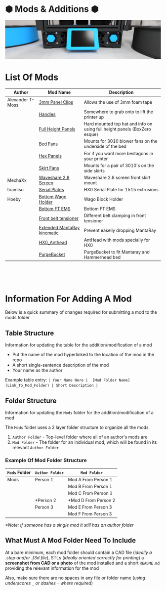 # &#x2B22; Mods & Additions &#x2B22; 

![Waveshare_Banner_Image](https://github.com/Alexander-T-Moss/Hex-Zero/blob/main/Images/Renders/Hex-Zero_Render_Waveshare_Mod_Banner.png)


# List Of Mods

|              Author              |             Mod Name             |            Description           |
| -------------------------------- | -------------------------------- | -------------------------------- |
| Alexander T-Moss |  [3mm Panel Clips](/Mods/Alexander_T-Moss/3mm_Panel_Clips) | Allows the use of 3mm foam tape |
| | [Handles](/Mods/Alexander_T-Moss/Handles) | Somewhere to grab onto to lift the printer up |
| | [Full Height Panels](/Mods/Alexander_T-Moss/Full_Height_Panels) | Hard mounted top hat and info on using full height panels (BoxZero esque)|
| | [Bed Fans](/Mods/Alexander_T-Moss/Bed_Fans) | Mounts for 3010 blower fans on the underside of the bed |
| | [Hex Panels](/Mods/Alexander_T-Moss/Hex_Panels) | For if you want more bestagons in your printer |
| | [Skirt Fans](/Mods/Alexander_T-Moss/Skirt_Fans) | Mounts for a pair of 3010's on the side skirts |
| MechaXx |[Waveshare 2.8 Screen](/Mods/MechaXx/Waveshare_28_Screen) | Waveshare 2.8 screen front skirt mount |
| tiramisu |[Serial Plates](/Mods/tiramisu/Serial_Plates) | HX0 Serial Plate for 1515 extrusions |
| Hoeby |[Bottom Wago Holder](/Mods/Hoeby/Bottom-Wago-holder) | Wago Block Holder |
| | [Bottom FT EMS](/Mods/Hoeby/Bottom_FT_EMS) | Bottom FT EMS |
| | [Front belt tensioner](/Mods/Hoeby/Front_Belt_Blocks) | Different belt clamping in front tensioner |
| | [Extended MantaRay kinematic](/Mods/Hoeby/MantaRay%20mount%20with%20extend) | Prevent easelly dropping MantaRay |
| | [HX0_Anthead](/Mods/Hoeby/HX0_Anthead) | AntHead with mods specially for HX0 |
| | [PurgeBucket](/Mods/Hoeby/PurgeBucket) | PurgeBucket to fit Mantaray and Hammerhead bed |

<br>
<br>
<br>


# Information For Adding A Mod
Below is a quick summary of changes required for submitting a mod to the mods folder

## Table Structure
Information for updating the table for the addition/modification of a mod
- Put the name of the mod hyperlinked to the location of the mod in the repo
- A short single-sentence description of the mod
- Your name as the author

Example table entry: `| Your Name Here |  [Mod Folder Name](Link_To_Mod_Folder) | Short Description |`

## Folder Structure
Information for updating the `Mods` folder for the addition/modification of a mod

The `Mods` folder uses a 2 layer folder structure to organize all the mods
1. `Author Folder` - Top-level folder where all of an author's mods are
2. `Mod Folder` - The folder for an individual mod, which will be found in its relevant `Author Folder`

### Example Of Mod Folder Structure

| `Mods` Folder | `Author Folder` | `Mod Folder` |
| --- | --- | --- |
| Mods | Person 1 | Mod A From Person 1 |
|  |  | Mod B From Person 1 |
|  |  | Mod C From Person 1 |
|  | *Person 2 | *Mod D From Person 2 |
|  | Person 3 | Mod E From Person 3 |
|  |  | Mod F From Person 3 |

_*Note: If someone has a single mod it still has an author folder_

## What Must A Mod Folder Need To Include
At a bare minimum, each mod folder should contain a CAD file (_ideally a .step and/or .f3d file_), STLs (_ideally oriented correctly for printing_) a **screenshot from CAD or a photo** of the mod installed and a short `README.md` providing the relevant information for the mod

Also, make sure there are no spaces in any file or folder name (_using underscores `_` or dashes `-` where required_)
